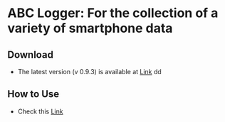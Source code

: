 # ABC Logger: For the collection of a variety of smartphone data

## Download
* The latest version (v 0.9.3) is available at [Link](./app/build/outputs/apk/debug/kaist.iclab.abclogger-v0.9.3-debug.apk)
dd
## How to Use
* Check this [Link](https://docs.google.com/presentation/d/1Spsh91PjZ-rfkQiY6rQLb5tOxaEkIvrDn3eZffrZgs4/edit?usp=sharing)




